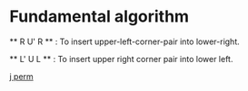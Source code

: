 


# Fundamental algorithm

** R U' R ** : To insert upper-left-corner-pair into lower-right.

** L' U L ** : To insert upper right corner pair into lower left.
 
[j perm](https://www.youtube.com/watch?v=Ar_Zit1VLG0&t=53s)
